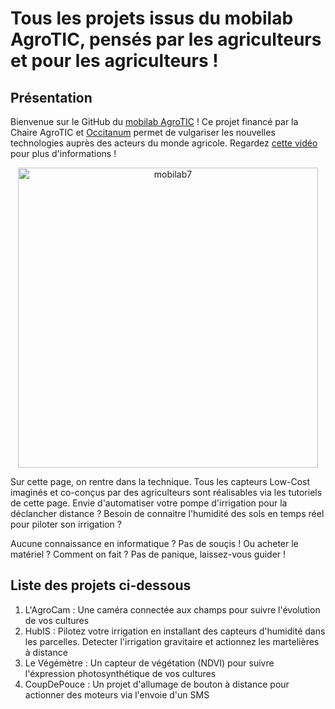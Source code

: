 # Tous les projets issus du mobilab AgroTIC, pensés par les agriculteurs et pour les agriculteurs !

## Présentation

Bienvenue sur le GitHub du [mobilab AgroTIC](https://www.agrotic.org/atelier-mobile/) ! Ce projet financé par la Chaire AgroTIC et [Occitanum](https://occitanum.fr/) permet de vulgariser les nouvelles technologies auprès des acteurs du monde agricole. Regardez [cette vidéo](https://www.youtube.com/watch?v=ZqYmt1dlLEU) pour plus d'informations !

<p align="center">
  <img width="480" alt="mobilab7" src="https://user-images.githubusercontent.com/24956276/141987816-b33c67f5-46b1-4a83-bb5a-c93de5d9871a.png">
</p>
Sur cette page, on rentre dans la technique. Tous les capteurs Low-Cost imaginés et co-conçus par des agriculteurs sont réalisables via les tutoriels de cette page. Envie d'automatiser votre pompe d'irrigation pour la déclancher distance ? Besoin de connaitre l'humidité des sols en temps réel pour piloter son irrigation ? 

Aucune connaissance en informatique ? Pas de souçis ! 
Ou acheter le matériel ? Comment on fait ? Pas de panique, laissez-vous guider ! 

## Liste des projets ci-dessous
1. L'AgroCam : Une caméra connectée aux champs pour suivre l'évolution de vos cultures
2. HubIS : Pilotez votre irrigation en installant des capteurs d'humidité dans les parcelles. Detecter l'irrigation gravitaire et actionnez les martelières à distance
3. Le Végémètre : Un capteur de végétation (NDVI) pour suivre l'éxpression photosynthétique de vos cultures
4. CoupDePouce : Un projet d'allumage de bouton à distance pour actionner des moteurs via l'envoie d'un SMS
